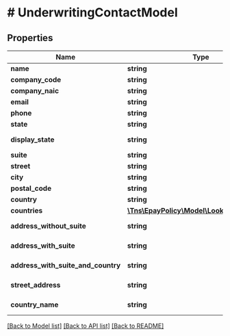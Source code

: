 # # UnderwritingContactModel

## Properties

Name | Type | Description | Notes
------------ | ------------- | ------------- | -------------
**name** | **string** |  | [optional]
**company_code** | **string** |  | [optional]
**company_naic** | **string** |  | [optional]
**email** | **string** |  | [optional]
**phone** | **string** |  | [optional]
**state** | **string** |  | [optional]
**display_state** | **string** |  | [optional] [readonly]
**suite** | **string** |  | [optional]
**street** | **string** |  | [optional]
**city** | **string** |  | [optional]
**postal_code** | **string** |  | [optional]
**country** | **string** |  | [optional]
**countries** | [**\Tns\EpayPolicy\Model\LookUpModelByte[]**](LookUpModelByte.md) |  | [optional]
**address_without_suite** | **string** |  | [optional] [readonly]
**address_with_suite** | **string** |  | [optional] [readonly]
**address_with_suite_and_country** | **string** |  | [optional] [readonly]
**street_address** | **string** |  | [optional] [readonly]
**country_name** | **string** |  | [optional] [readonly]

[[Back to Model list]](../../README.md#models) [[Back to API list]](../../README.md#endpoints) [[Back to README]](../../README.md)

